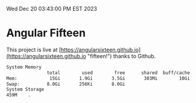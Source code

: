 Wed Dec 20 03:43:00 PM EST 2023

# Angular Fifteen


This project is live at [https://angularsixteen.github.io](https://angularsixteen.github.io "fifteen!") thanks to Github.

```bash
System Memory
               total        used        free      shared  buff/cache   available
Mem:            15Gi       1.9Gi       3.5Gi       303Mi        10Gi        13Gi
Swap:          8.0Gi       256Ki       8.0Gi
System Storage
459M	.
```
```bash
